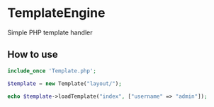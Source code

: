 # TemplateEngine
Simple PHP template handler

## How to use

```php
include_once 'Template.php';

$template = new Template("layout/");

echo $template->loadTemplate("index", ["username" => "admin"]);
```

